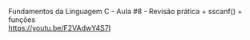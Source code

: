 Fundamentos da Linguagem C - Aula #8 - Revisão prática + sscanf() + funções\
https://youtu.be/F2VAdwY4S7I
